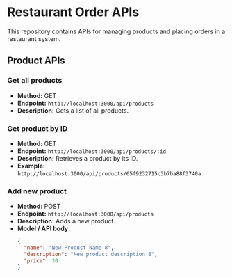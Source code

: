 # Restaurant Order APIs

This repository contains APIs for managing products and placing orders in a restaurant system.

## Product APIs

### Get all products

- **Method:** GET
- **Endpoint:** `http://localhost:3000/api/products`
- **Description:** Gets a list of all products.

### Get product by ID

- **Method:** GET
- **Endpoint:** `http://localhost:3000/api/products/:id`
- **Description:** Retrieves a product by its ID.
- **Example:** `http://localhost:3000/api/products/65f9232715c3b7ba88f3740a`

### Add new product

- **Method:** POST
- **Endpoint:** `http://localhost:3000/api/products`
- **Description:** Adds a new product.
- **Model / API body:**
  ```json
  {
    "name": "New Product Name 8",
    "description": "New product description 8",
    "price": 30
  }